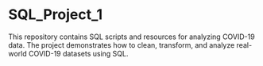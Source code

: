# SQL_Project_1
This repository contains SQL scripts and resources for analyzing COVID-19 data. The project demonstrates how to clean, transform, and analyze real-world COVID-19 datasets using SQL.
